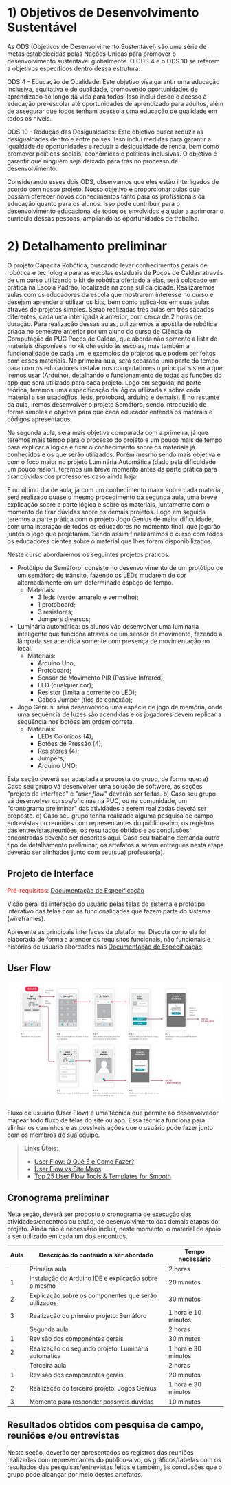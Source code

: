 # 1) Objetivos de Desenvolvimento Sustentável

As ODS (Objetivos de Desenvolvimento Sustentável) são uma série de metas estabelecidas pelas Nações Unidas para promover o desenvolvimento sustentável globalmente. O ODS 4 e o ODS 10 se referem a objetivos específicos dentro dessa estrutura:

ODS 4 - Educação de Qualidade: Este objetivo visa garantir uma educação inclusiva, equitativa e de qualidade, promovendo oportunidades de aprendizado ao longo da vida para todos. Isso inclui desde o acesso à educação pré-escolar até oportunidades de aprendizado para adultos, além de assegurar que todos tenham acesso a uma educação de qualidade em todos os níveis.

ODS 10 - Redução das Desigualdades: Este objetivo busca reduzir as desigualdades dentro e entre países. Isso inclui medidas para garantir a igualdade de oportunidades e reduzir a desigualdade de renda, bem como promover políticas sociais, econômicas e políticas inclusivas. O objetivo é garantir que ninguém seja deixado para trás no processo de desenvolvimento.

Considerando esses dois ODS, observamos que eles estão interligados de acordo com nosso projeto. Nosso objetivo é proporcionar aulas que possam oferecer novos conhecimentos tanto para os profissionais da educação quanto para os alunos. Isso pode contribuir para o desenvolvimento educacional de todos os envolvidos e ajudar a aprimorar o currículo dessas pessoas, ampliando as oportunidades de trabalho.

# 2) Detalhamento preliminar
O projeto Capacita Robótica, buscando levar conhecimentos gerais de robótica e tecnologia para as escolas estaduais de Poços de Caldas através de um curso utilizando o kit de robótica ofertado à elas, será colocado em prática na Escola Padrão, localizada na zona sul da cidade. Realizaremos aulas com os educadores da escola que mostrarem interesse no curso e desejam aprender a utilizar os kits, bem como aplicá-los em suas aulas através de projetos simples. Serão realizadas três aulas em três sábados diferentes, cada uma interligada à anterior, com cerca de 2 horas de duração. 
Para realização dessas aulas, utilizaremos a apostila de robótica criada no semestre anterior por um aluno do curso de Ciência da Computação da PUC Poços de Caldas, que aborda não somente a lista de materiais disponíveis no kit oferecido às escolas, mas também a funcionalidade de cada um, e exemplos de projetos que podem ser feitos com esses materiais.
Na primeira aula, será separado uma parte do tempo, para com os educadores instalar nos computadores o principal sistema que iremos usar (Arduino), detalhando o funcionamento de todas as funções do app que será utilizado para cada projeto. Logo em seguida, na parte teórica, teremos uma especificação da lógica utilizada e sobre cada material a ser usado(fios, leds, protobord, arduino e demais). E no restante da aula, iremos desenvolver o projeto Semáforo, sendo introduzido de forma simples e objetiva para que cada educador entenda os materais e códigos apresentados. 

Na segunda aula, será mais objetiva comparada com a primeira, já que teremos mais tempo para o processo do projeto e um pouco mais de tempo para explicar a lógica e fixar o conhecimento sobre os materiais já conhecidos e os que serão utilizados. Porém mesmo sendo mais objetiva e com o foco maior no projeto Luminária Automática (dado pela dificuldade um pouco maior), teremos um breve momento antes da parte prática para tirar dúvidas dos professores caso ainda haja. 

E no último dia de aula, já com um conhecimento maior sobre cada material, será realizado quase o mesmo procedimento da segunda aula, uma breve explicação sobre a parte lógica e sobre os materiais, juntamente com o momento de tirar dúvidas sobre os demais projetos. Logo em seguida teremos a parte prática com o projeto Jogo Genius de maior dificuldade, com uma interação de todos os educadores no momento final, que jogarão juntos o jogo que projetaram. Sendo assim finalizaremos o curso com todos os educadores cientes sobre o material que lhes foram disponibilizados. 

Neste curso abordaremos os seguintes projetos práticos:
- Protótipo de Semáforo: consiste no desenvolvimento de um protótipo de um semáforo de trânsito, fazendo os LEDs mudarem de cor alternadamente em um determinado espaço de tempo.
    - Materiais:
        - 3 leds (verde, amarelo e vermelho);
        - 1 protoboard;
        - 3 resistores;
        - Jumpers diversos;
- Luminária automática: os alunos vão desenvolver uma luminária inteligente que funciona através de um sensor de movimento, fazendo a lâmpada ser acendida somente com presença de movimentação no local.
    - Materiais:
        - Arduino Uno;
        - Protoboard;
        - Sensor de Movimento PIR (Passive Infrared);
        - LED (qualquer cor);
        - Resistor (limita a corrente do LED);
        - Cabos Jumper (fios de conexão);
- Jogo Genius: será desenvolvido uma espécie de jogo de memória, onde uma sequência de luzes são acendidas e os jogadores devem replicar a sequência nos botões em ordem correta.
    - Materiais:
        - LEDs Coloridos (4);
        - Botões de Pressão (4);
        - Resistores (4);
        - Jumpers;
        - Arduino UNO;

Esta seção deverá ser adaptada a proposta do grupo, de forma que:
a) Caso seu grupo vá desenvolver uma solução de software, as seções "projeto de interface" e "_user flow_" deverão ser feitas.
b) Caso seu grupo vá desenvolver cursos/oficinas na PUC, ou na comunidade, um "cronograma preliminar" das atividades a serem realizadas deverá ser proposto.
c) Caso seu grupo tenha realizado alguma pesquisa de campo, entrevistas ou reuniões com representantes do público-alvo, os registros das entrevistas/reuniões, os resultados obtidos e as conclusões encontradas deverão ser descritas aqui.
Caso seu trabalho demanda outro tipo de detalhamento preliminar, os artefatos a serem entregues nesta etapa deverão ser alinhados junto com seu(sua) professor(a).

## Projeto de Interface

<span style="color:red">Pré-requisitos: <a href="2-Especificação do Projeto.md"> Documentação de Especificação</a></span>

Visão geral da interação do usuário pelas telas do sistema e protótipo interativo das telas com as funcionalidades que fazem parte do sistema (wireframes).

Apresente as principais interfaces da plataforma. Discuta como ela foi elaborada de forma a atender os requisitos funcionais, não funcionais e histórias de usuário abordados nas <a href="2-Especificação do Projeto.md"> Documentação de Especificação</a>.

## User Flow

![Exemplo de UserFlow](img/userflow.jpg)

Fluxo de usuário (User Flow) é uma técnica que permite ao desenvolvedor mapear todo fluxo de telas do site ou app. Essa técnica funciona para alinhar os caminhos e as possíveis ações que o usuário pode fazer junto com os membros de sua equipe.

> **Links Úteis**:
> - [User Flow: O Quê É e Como Fazer?](https://medium.com/7bits/fluxo-de-usu%C3%A1rio-user-flow-o-que-%C3%A9-como-fazer-79d965872534)
> - [User Flow vs Site Maps](http://designr.com.br/sitemap-e-user-flow-quais-as-diferencas-e-quando-usar-cada-um/)
> - [Top 25 User Flow Tools & Templates for Smooth](https://www.mockplus.com/blog/post/user-flow-tools)

## Cronograma preliminar

Neta seção, deverá ser proposto o cronograma de execução das atividades/encontros ou então, de desenvolvimento das demais etapas do projeto.
Ainda não é necessário incluir, neste momento, o material de apoio a ser utilizado em cada um dos encontros.

|Aula   | Descrição do conteúdo a ser abordado  | Tempo necessário |
|------|-----------------------------------------|----|
|| Primeira aula | 2 horas| 
|1| Instalação do Arduino IDE e explicação sobre o mesmo  | 20 minutos |
|2| Explicação sobre os componentes que serão utilizados  | 30 minutos |
|3| Realização do primeiro projeto: Semáforo  | 1 hora e 10 minutos |
|| Segunda aula | 2 horas| 
|1| Revisão dos componentes gerais | 30 minutos |
|2| Realização do segundo projeto: Luminária automática | 1 hora e 30 minutos |
|| Terceira aula | 2 horas| 
|1| Revisão dos componentes gerais | 20 minutos |
|2| Realização do terceiro projeto: Jogos Genius | 1 hora e 30 minutos |
|3| Momento para responder possíveis dúvidas | 10 minutos |

## Resultados obtidos com pesquisa de campo, reuniões e/ou entrevistas

Nesta seção, deverão ser apresentados os registros das reuniões realizadas com representantes do público-alvo, os gráficos/tabelas com os resultados das pesquisas/entrevistas feitos e também, às conclusões que o grupo pode alcançar por meio destes artefatos.







